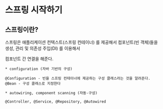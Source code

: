 # 스프링 시작하기

## 스프링이란? 

스프링은 애플리케이션 컨텍스트(스프링 컨테이너) 를 제공해서 컴포넌트(빈 객체)들을 생성, 관리 및 의존성 주입(DI) 를 이용해서 

컴포넌트 간 연결을 해준다.

```
* configuration (자바 기반의 구성)

@Configuration - 빈을 스프링 컨테이너에 제공하는 구성 클래스라는 것을 알려준다.
@Bean - 구성 클래스로 지정한다

* autowiring, component scanning (자동-구성)

@Controller, @Service, @Repository, @Autowired
```


